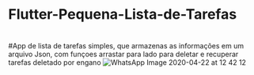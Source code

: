 # Flutter-Pequena-Lista-de-Tarefas
#
#App de lista de tarefas simples, que armazenas as informações em um arquivo Json, com funçoes arrastar para lado para deletar e recuperar tarefas deletado por engano
![WhatsApp Image 2020-04-22 at 12 42 12](https://user-images.githubusercontent.com/24191790/80410488-04cedf00-88a1-11ea-9edb-c2fa4051ce8a.jpeg)
